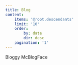 ```yaml
---
title: Blog
content:
    items: '@root.descendants'
    limit: '10'
    order:
        by: date
        dir: desc
    pagination: '1'
---
```


Bloggy McBlogFace